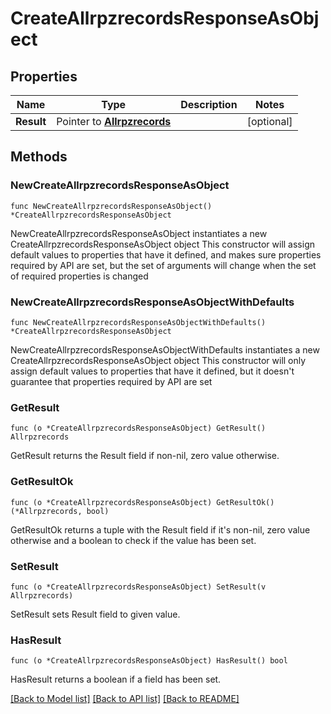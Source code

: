 # CreateAllrpzrecordsResponseAsObject

## Properties

Name | Type | Description | Notes
------------ | ------------- | ------------- | -------------
**Result** | Pointer to [**Allrpzrecords**](Allrpzrecords.md) |  | [optional] 

## Methods

### NewCreateAllrpzrecordsResponseAsObject

`func NewCreateAllrpzrecordsResponseAsObject() *CreateAllrpzrecordsResponseAsObject`

NewCreateAllrpzrecordsResponseAsObject instantiates a new CreateAllrpzrecordsResponseAsObject object
This constructor will assign default values to properties that have it defined,
and makes sure properties required by API are set, but the set of arguments
will change when the set of required properties is changed

### NewCreateAllrpzrecordsResponseAsObjectWithDefaults

`func NewCreateAllrpzrecordsResponseAsObjectWithDefaults() *CreateAllrpzrecordsResponseAsObject`

NewCreateAllrpzrecordsResponseAsObjectWithDefaults instantiates a new CreateAllrpzrecordsResponseAsObject object
This constructor will only assign default values to properties that have it defined,
but it doesn't guarantee that properties required by API are set

### GetResult

`func (o *CreateAllrpzrecordsResponseAsObject) GetResult() Allrpzrecords`

GetResult returns the Result field if non-nil, zero value otherwise.

### GetResultOk

`func (o *CreateAllrpzrecordsResponseAsObject) GetResultOk() (*Allrpzrecords, bool)`

GetResultOk returns a tuple with the Result field if it's non-nil, zero value otherwise
and a boolean to check if the value has been set.

### SetResult

`func (o *CreateAllrpzrecordsResponseAsObject) SetResult(v Allrpzrecords)`

SetResult sets Result field to given value.

### HasResult

`func (o *CreateAllrpzrecordsResponseAsObject) HasResult() bool`

HasResult returns a boolean if a field has been set.


[[Back to Model list]](../README.md#documentation-for-models) [[Back to API list]](../README.md#documentation-for-api-endpoints) [[Back to README]](../README.md)



